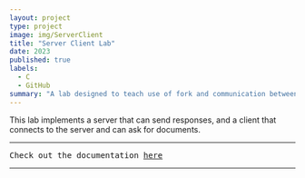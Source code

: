 ```yaml
---
layout: project
type: project
image: img/ServerClient
title: "Server Client Lab"
date: 2023
published: true
labels:
  - C
  - GitHub
summary: "A lab designed to teach use of fork and communication between processes using sockets. "
---
```

This lab implements a server that can send responses, and a client that connects to the server and can ask for documents.
<hr>

<pre>
Check out the documentation <a href="https://www2.hawaii.edu/~brewerj3/ee367/Server%20Client%20Lab/">here</a>
</pre>

<hr>